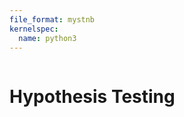 ```yaml
---
file_format: mystnb
kernelspec:
  name: python3
---
```


```{title} What is hypothesis testing?
```

# Hypothesis Testing